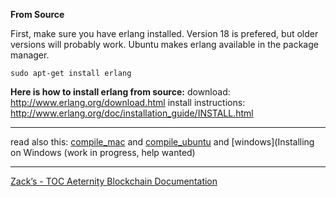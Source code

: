 **From Source**

First, make sure you have erlang installed. Version 18 is prefered, 
but older versions will probably work. Ubuntu makes erlang available in 
the package manager.

```
sudo apt-get install erlang
```

**Here is how to install erlang from source:**
download: http://www.erlang.org/download.html
install instructions: http://www.erlang.org/doc/installation_guide/INSTALL.html

***
read also this: [compile_mac](compile_mac) and [compile_ubuntu](compile_ubuntu) and [windows](Installing on Windows (work in progress, help wanted)
***
[Zack’s - TOC Aeternity Blockchain Documentation](Zack_Docs_TOC)